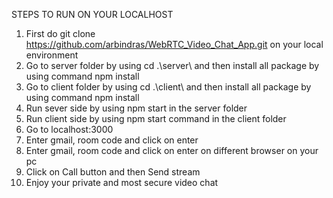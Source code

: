 STEPS TO RUN ON YOUR LOCALHOST
1. First do git clone https://github.com/arbindras/WebRTC_Video_Chat_App.git on your local environment
2. Go to server folder by using cd .\server\ and then install all package by using command npm install
3. Go to client folder by using cd .\client\ and then install all package by using command npm install
4. Run sever side by using npm start in the server folder
5. Run client side by using npm start command in the client folder
6. Go to localhost:3000
7. Enter gmail, room code and click on enter
8. Enter gmail, room code and click on enter on different browser on your pc
9. Click on Call button and then Send stream
10. Enjoy your private and most secure video chat
